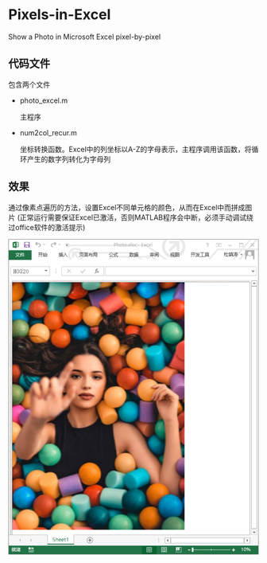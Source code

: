# Pixels-in-Excel
Show a Photo in Microsoft Excel pixel-by-pixel

## 代码文件

包含两个文件

* photo_excel.m

  主程序

* num2col_recur.m

  坐标转换函数。Excel中的列坐标以A-Z的字母表示，主程序调用该函数，将循环产生的数字列转化为字母列

## 效果

通过像素点遍历的方法，设置Excel不同单元格的颜色，从而在Excel中而拼成图片
(正常运行需要保证Excel已激活，否则MATLAB程序会中断，必须手动调试绕过office软件的激活提示)

![](https://github.com/Oslomayor/Markdown-Imglib/blob/master/Imgs/photo_excel.png?raw=true)

